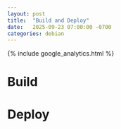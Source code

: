 ```yaml
---
layout: post
title:  "Build and Deploy"
date:   2025-09-23 07:00:00 -0700
categories: debian
---
```

{% include google_analytics.html %}

# Build

# Deploy
